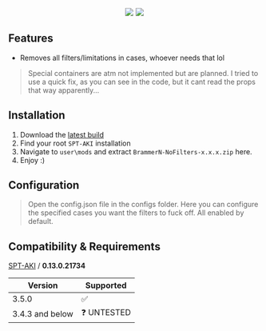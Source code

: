 <p style="text-align: center">
    <a href="https://github.com/Brammern/BrammerN-NoFilters/releases"><img src="https://badgen.net/github/release/Brammern/BrammerN-NoFilters"></a><a style="padding-left: 5px" href="https://dev.sp-tarkov.com/SPT-AKI/Stable-releases/releases/tag/3.5.0"><img src="https://badgen.net/badge/SPT-Version/3.5.0/green"></a>
</p>


## **Features**

- Removes all filters/limitations in cases, whoever needs that lol

>Special containers are atm not implemented but are planned. I tried to use a quick fix, as you can see in the code, but it cant read the props that way apparently...

## **Installation**

1. Download the [latest build](https://github.com/Brammern/BrammerN-NoFilters/releases)
2. Find your root `SPT-AKI` installation
3. Navigate to `user\mods` and extract `BrammerN-NoFilters-x.x.x.zip` here.
4. Enjoy :)

## **Configuration**
> Open the config.json file in the configs folder. Here you can configure the specified cases you want the filters to fuck off. All enabled by default.

## **Compatibility & Requirements**

[SPT-AKI](https://www.sp-tarkov.com/) / **0.13.0.21734**

| Version | Supported          |
| ------- | ------------------ |
| 3.5.0   | :white_check_mark: |
| 3.4.3 and below  | ❓ UNTESTED |
